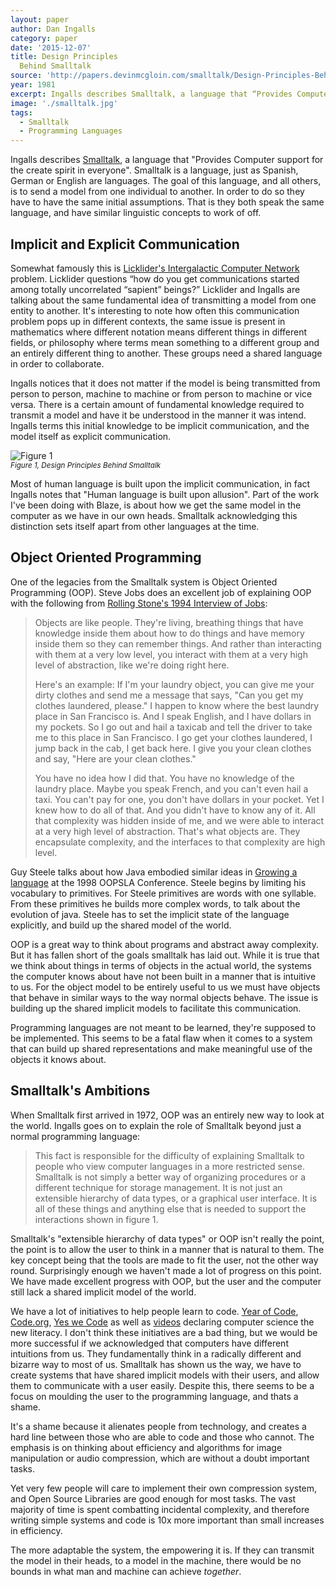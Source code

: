 ```yaml
---
layout: paper
author: Dan Ingalls
category: paper
date: '2015-12-07'
title: Design Principles
  Behind Smalltalk
source: 'http://papers.devinmcgloin.com/smalltalk/Design-Principles-Behind-Smalltalk.pdf'
year: 1981
excerpt: Ingalls describes Smalltalk, a language that “Provides Computer support for the create spirit in everyone”. I love how the paper starts off with the describing the purpose of a language as communicating models between the user to the compuer, the goal is to develop an expressive yet simple language that that empowers its users. Ingalls goes over 17 principles that all languges ought to follow.
image: './smalltalk.jpg'
tags:
  - Smalltalk
  - Programming Languages
---
```


Ingalls describes [Smalltalk][2], a language that "Provides Computer support for
the create spirit in everyone". Smalltalk is a language, just as Spanish, German
or English are languages. The goal of this language, and all others, is to send
a model from one individual to another. In order to do so they have to have the
same initial assumptions. That is they both speak the same language, and have
similar linguistic concepts to work of off.

## Implicit and Explicit Communication

Somewhat famously this is [Licklider's Intergalactic Computer Network][3]
problem. Licklider questions “how do you get communications started among
totally uncorrelated “sapient” beings?” Licklider and Ingalls are talking about
the same fundamental idea of transmitting a model from one entity to another.
It's interesting to note how often this communication problem pops up in
different contexts, the same issue is present in mathematics where different
notation means different things in different fields, or philosophy where terms
mean something to a different group and an entirely different thing to another.
These groups need a shared language in order to collaborate.

Ingalls notices that it does not matter if the model is being transmitted from
person to person, machine to machine or from person to machine or vice versa.
There is a certain amount of fundamental knowledge required to transmit a model
and have it be understood in the manner it was intend. Ingalls terms this
initial knowledge to be implicit communication, and the model itself as explicit
communication.

![Figure 1][forms of communication]
<br><small>_Figure 1, Design Principles Behind Smalltalk_</small>

Most of human language is built upon the implicit communication, in fact Ingalls
notes that "Human language is built upon allusion". Part of the work I've been
doing with Blaze, is about how we get the same model in the computer as we have
in our own heads. Smalltalk acknowledging this distinction sets itself apart
from other languages at the time.

## Object Oriented Programming

One of the legacies from the Smalltalk system is Object Oriented Programming
(OOP). Steve Jobs does an excellent job of explaining OOP with the following
from [Rolling Stone's 1994 Interview of Jobs][4]:

> Objects are like people. They're living, breathing things that have knowledge inside them about how to do things and have memory inside them so they can remember things. And rather than interacting with them at a very low level, you interact with them at a very high level of abstraction, like we're doing right here.
>
> Here's an example: If I'm your laundry object, you can give me your dirty clothes and send me a message that says, "Can you get my clothes laundered, please." I happen to know where the best laundry place in San Francisco is. And I speak English, and I have dollars in my pockets. So I go out and hail a taxicab and tell the driver to take me to this place in San Francisco. I go get your clothes laundered, I jump back in the cab, I get back here. I give you your clean clothes and say, "Here are your clean clothes."
>
> You have no idea how I did that. You have no knowledge of the laundry place. Maybe you speak French, and you can't even hail a taxi. You can't pay for one, you don't have dollars in your pocket. Yet I knew how to do all of that. And you didn't have to know any of it. All that complexity was hidden inside of me, and we were able to interact at a very high level of abstraction. That's what objects are. They encapsulate complexity, and the interfaces to that complexity are high level.

Guy Steele talks about how Java embodied similar ideas in [Growing a
language][5] at the 1998 OOPSLA Conference. Steele begins by limiting his
vocabulary to primitives. For Steele primitives are words with one syllable.
From these primitives he builds more complex words, to talk about the evolution
of java. Steele has to set the implicit state of the language explicitly, and
build up the shared model of the world.

OOP is a great way to think about programs and abstract away complexity. But it
has fallen short of the goals smalltalk has laid out. While it is true that we
think about things in terms of objects in the actual world, the systems the
computer knows about have not been built in a manner that is intuitive to us.
For the object model to be entirely useful to us we must have objects that
behave in similar ways to the way normal objects behave. The issue is building
up the shared implicit models to facilitate this communication.

Programming languages are not meant to be learned, they're supposed to be
implemented. This seems to be a fatal flaw when it comes to a system that can
build up shared representations and make meaningful use of the objects it knows
about.

## Smalltalk's Ambitions

When Smalltalk first arrived in 1972, OOP was an entirely new way to look at the
world. Ingalls goes on to explain the role of Smalltalk beyond just a normal
programming language:

> This fact is responsible for the difficulty of explaining Smalltalk to people who view computer languages in a more restricted sense. Smalltalk is not simply a better way of organizing procedures or a different technique for storage management. It is not just an extensible hierarchy of data types, or a graphical user interface. It is all of these things and anything else that is needed to support the interactions shown in figure 1.

Smalltalk's "extensible hierarchy of data types" or OOP isn't really the point,
the point is to allow the user to think in a manner that is natural to them. The
key concept being that the tools are made to fit the user, not the other way
round. Surprisingly enough we haven't made a lot of progress on this point. We
have made excellent progress with OOP, but the user and the computer still lack
a shared implicit model of the world.

We have a lot of initiatives to help people learn to code. [Year of Code][6],
[Code.org][7], [Yes we Code][8] as well as [videos][9] declaring computer
science the new literacy. I don't think these initiatives are a bad thing, but
we would be more successful if we acknowledged that computers have different
intuitions from us. They fundamentally think in a radically different and
bizarre way to most of us. Smalltalk has shown us the way, we have to create
systems that have shared implicit models with their users, and allow them to
communicate with a user easily. Despite this, there seems to be a focus on
moulding the user to the programming language, and thats a shame.

It's a shame because it alienates people from technology, and creates a hard
line between those who are able to code and those who cannot. The emphasis is on
thinking about efficiency and algorithms for image manipulation or audio
compression, which are without a doubt important tasks.

Yet very few people will care to implement their own compression system, and
Open Source Libraries are good enough for most tasks. The vast majority of time
is spent combatting incidental complexity, and therefore writing simple systems
and code is 10x more important than small increases in efficiency.

The more adaptable the system, the empowering it is. If they can transmit the
model in their heads, to a model in the machine, there would be no bounds in
what man and machine can achieve _together_.

[1]: http://papers.devinmcgloin.com/smalltalk/Design-Principles-Behind-Smalltalk.pdf
[2]: https://en.wikipedia.org/wiki/Smalltalk
[3]: http://papers.devinmcgloin.com/comp_sci_fundamentals_and_history/Licklider-IntergalacticNetwork.pdf
[4]: http://www.rollingstone.com/culture/news/steve-jobs-in-1994-the-rolling-stone-interview-20110117
[5]: https://www.youtube.com/watch?v=_ahvzDzKdB0&ab_channel=BillPugh
[forms of communication]: /ingalls-design-principles-behind-smalltalk/forms-of-communication.jpg
[6]: http://www.yearofcode.org/
[7]: https://code.org
[8]: http://www.yeswecode.org
[9]: https://www.youtube.com/watch?v=MwLXrN0Yguk&ab_channel=Code.org
